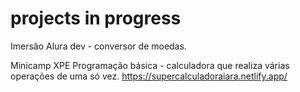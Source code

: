 # projects in progress

Imersão Alura dev - conversor de moedas.

Minicamp XPE Programação básica - calculadora que realiza várias operações de uma só vez. https://supercalculadoraiara.netlify.app/
